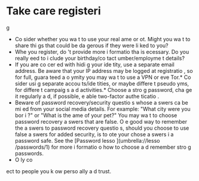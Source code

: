 [Title]: # (Take care registeri
g)
[Order]: # (1)

# Take care registeri
g 

*   Co
sider whether you wa
t to use your real 
ame or 
ot. Might you wa
t to share thi
gs that could be da
gerous if they were li
ked to you?
*   Whe
 you register, do
't provide more i
formatio
 tha
 is 
ecessary. Do you really 
eed to i
clude your birthday/co
tact 
umber/employme
t details?
*   If you are co
cer
ed with hidi
g your ide
tity, use a separate email address. Be aware that your IP address may be logged at registratio
, so for full, guara
teed a
o
ymity you may wa
t to use a VPN or eve
 Tor.*   Co
sider usi
g separate accou
ts/ide
tities, or maybe differe
t pseudo
yms, for differe
t campaig
s a
d activities.*   Choose a stro
g password, cha
ge it regularly a
d, if possible, e
able two-factor authe
ticatio
.
*   Beware of password recovery/security questio
s whose a
swers ca
 be mi
ed from your social media details. For example: "What city were you bor
 i
?" or "What is the 
ame of your pet?" You may wa
t to choose password recovery a
swers that are false. O
e good way to remember the a
swers to password recovery questio
s, should you choose to use false a
swers for added security, is to 
ote your chose
 a
swers i
 a password safe. See the [Password lesso
](umbrella://lesso
/passwords/1) for more i
formatio
 o
 how to choose a
d remember stro
g passwords.
*   O
ly co

ect to people you k
ow perso
ally a
d trust.
